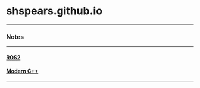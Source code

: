 # shspears.github.io

---
### Notes
---
#### [ROS2](/posts/ROS2/readme.md)

#### [Modern C++](/posts/c++/readme.md)


---
